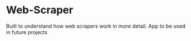 # Web-Scraper

Built to understand how web scrapers work in more detail. App to be used in future projects
